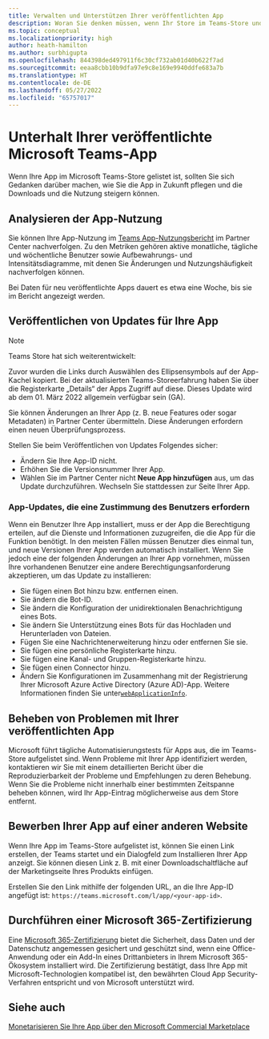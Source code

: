 ```yaml
---
title: Verwalten und Unterstützen Ihrer veröffentlichten App
description: Woran Sie denken müssen, wenn Ihr Store im Teams-Store und bei AppSource gelistet ist.
ms.topic: conceptual
ms.localizationpriority: high
author: heath-hamilton
ms.author: surbhigupta
ms.openlocfilehash: 844398ded497911f6c30cf732ab01d40b622f7ad
ms.sourcegitcommit: eeaa8cbb10b9dfa97e9c8e169e9940ddfe683a7b
ms.translationtype: HT
ms.contentlocale: de-DE
ms.lasthandoff: 05/27/2022
ms.locfileid: "65757017"
---
```

# <a name="maintain-your-published-microsoft-teams-app"></a>Unterhalt Ihrer veröffentlichte Microsoft Teams-App

Wenn Ihre App im Microsoft Teams-Store gelistet ist, sollten Sie sich Gedanken darüber machen, wie Sie die App in Zukunft pflegen und die Downloads und die Nutzung steigern können.

## <a name="analyze-app-usage"></a>Analysieren der App-Nutzung

Sie können Ihre App-Nutzung im [Teams App-Nutzungsbericht](/office/dev/store/teams-apps-usage) im Partner Center nachverfolgen. Zu den Metriken gehören aktive monatliche, tägliche und wöchentliche Benutzer sowie Aufbewahrungs- und Intensitätsdiagramme, mit denen Sie Änderungen und Nutzungshäufigkeit nachverfolgen können.

Bei Daten für neu veröffentlichte Apps dauert es etwa eine Woche, bis sie im Bericht angezeigt werden.

## <a name="publish-updates-to-your-app"></a>Veröffentlichen von Updates für Ihre App

> [!NOTE]
> Teams Store hat sich weiterentwickelt:
>
> Zuvor wurden die Links durch Auswählen des Ellipsensymbols auf der App-Kachel kopiert. Bei der aktualisierten Teams-Storeerfahrung haben Sie über die Registerkarte „Details“ der Apps Zugriff auf diese. Dieses Update wird ab dem 01. März 2022 allgemein verfügbar sein (GA).

Sie können Änderungen an Ihrer App (z. B. neue Features oder sogar Metadaten) in Partner Center übermitteln. Diese Änderungen erfordern einen neuen Überprüfungsprozess.

Stellen Sie beim Veröffentlichen von Updates Folgendes sicher:

* Ändern Sie Ihre App-ID nicht.
* Erhöhen Sie die Versionsnummer Ihrer App.
* Wählen Sie im Partner Center nicht **Neue App hinzufügen** aus, um das Update durchzuführen. Wechseln Sie stattdessen zur Seite Ihrer App.

### <a name="app-updates-requiring-user-consent"></a>App-Updates, die eine Zustimmung des Benutzers erfordern

Wenn ein Benutzer Ihre App installiert, muss er der App die Berechtigung erteilen, auf die Dienste und Informationen zuzugreifen, die die App für die Funktion benötigt. In den meisten Fällen müssen Benutzer dies einmal tun, und neue Versionen Ihrer App werden automatisch installiert.
Wenn Sie jedoch eine der folgenden Änderungen an Ihrer App vornehmen, müssen Ihre vorhandenen Benutzer eine andere Berechtigungsanforderung akzeptieren, um das Update zu installieren:

* Sie fügen einen Bot hinzu bzw. entfernen einen.
* Sie ändern die Bot-ID.
* Sie ändern die Konfiguration der unidirektionalen Benachrichtigung eines Bots.
* Sie ändern Sie Unterstützung eines Bots für das Hochladen und Herunterladen von Dateien.
* Fügen Sie eine Nachrichtenerweiterung hinzu oder entfernen Sie sie.
* Sie fügen eine persönliche Registerkarte hinzu.
* Sie fügen eine Kanal- und Gruppen-Registerkarte hinzu.
* Sie fügen einen Connector hinzu.
* Ändern Sie Konfigurationen im Zusammenhang mit der Registrierung Ihrer Microsoft Azure Active Directory (Azure AD)-App. Weitere Informationen finden Sie unter[`webApplicationInfo`](~/resources/schema/manifest-schema.md#webapplicationinfo).

## <a name="fix-issues-with-your-published-app"></a>Beheben von Problemen mit Ihrer veröffentlichten App

Microsoft führt tägliche Automatisierungstests für Apps aus, die im Teams-Store aufgelistet sind. Wenn Probleme mit Ihrer App identifiziert werden, kontaktieren wir Sie mit einem detaillierten Bericht über die Reproduzierbarkeit der Probleme und Empfehlungen zu deren Behebung. Wenn Sie die Probleme nicht innerhalb einer bestimmten Zeitspanne beheben können, wird Ihr App-Eintrag möglicherweise aus dem Store entfernt.

## <a name="promote-your-app-on-another-site"></a>Bewerben Ihrer App auf einer anderen Website

Wenn Ihre App im Teams-Store aufgelistet ist, können Sie einen Link erstellen, der Teams startet und ein Dialogfeld zum Installieren Ihrer App anzeigt. Sie können diesen Link z. B. mit einer Downloadschaltfläche auf der Marketingseite Ihres Produkts einfügen.

Erstellen Sie den Link mithilfe der folgenden URL, an die Ihre App-ID angefügt ist: `https://teams.microsoft.com/l/app/<your-app-id>`.

## <a name="complete-microsoft-365-certification"></a>Durchführen einer Microsoft 365-Zertifizierung

Eine [Microsoft 365-Zertifizierung](/microsoft-365-app-certification/docs/certification) bietet die Sicherheit, dass Daten und der Datenschutz angemessen gesichert und geschützt sind, wenn eine Office-Anwendung oder ein Add-In eines Drittanbieters in Ihrem Microsoft 365-Ökosystem installiert wird. Die Zertifizierung bestätigt, dass Ihre App mit Microsoft-Technologien kompatibel ist, den bewährten Cloud App Security-Verfahren entspricht und von Microsoft unterstützt wird.

## <a name="see-also"></a>Siehe auch

[Monetarisieren Sie Ihre App über den Microsoft Commercial Marketplace](/office/dev/store/monetize-addins-through-microsoft-commercial-marketplace)
